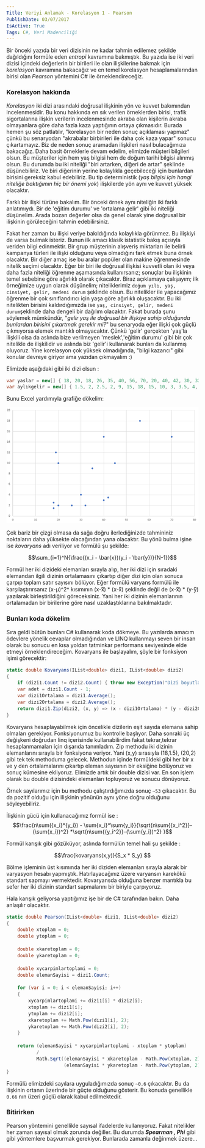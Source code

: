 ```yaml
---
Title: Veriyi Anlamak - Korelasyon 1 - Pearson
PublishDate: 03/07/2017
IsActive: True
Tags: C#, Veri Madenciliği
---
```


Bir önceki yazıda bir veri dizisinin ne kadar tahmin edilemez şekilde dağıldığını formüle eden _entropi_ kavramına bakmıştık. Bu yazıda ise iki veri dizisi içindeki değerlerin bir birileri ile olan ilişkilerine bakmak için _korelasyon_ kavramına bakacağız ve en temel korelasyon hesaplamalarından birisi olan _Pearson_ yöntemini C# ile örneklendireceğiz.

### Korelasyon hakkında
_Korelasyon_ iki dizi arasındaki doğrusal ilişkinin yön ve kuvvet bakımından incelenmesidir. Bu konu hakkında en sık verilen örneklerden birisi, trafik sigortalarına ilişkin verilerin incelenmesinde akraba olan kişilerin akraba olmayanlara göre daha fazla kaza yaptığının ortaya çıkmasıdır. Burada hemen şu söz patlatılır, "korelasyon bir neden sonuç açıklaması yapmaz" çünkü bu senaryodan "akrabalar birbirileri ile daha çok kaza yapar" sonucu çıkartamayız. Biz de neden sonuç aramadan ilişkileri nasıl bulacağımıza bakacağız. Daha basit örneklerle devam edelim, elimizde müşteri bilgileri olsun. Bu müşteriler için hem yaş bilgisi hem de doğum tarihi bilgisi alınmış olsun. Bu durumda bu iki niteliği "biri artarken, diğeri de artar" şeklinde düşünebiliriz. Ve biri diğerinin yerine kolaylıkla geçebileceği için bunlardan birisini gereksiz kabul edebiliriz. Bu tip deterministik (_yaş bilgisi için hangi niteliğe baktığımın hiç bir önemi yok_) ilişkilerde yön aynı ve kuvvet yüksek olacaktır.

Farklı bir ilişki türüne bakalım. Bir önceki örnek aynı niteliğin iki farklı anlatımıydı. Bir de 'eğitim durumu' ve 'ortalama gelir' gibi iki niteliği düşünelim. Arada bozan değerler olsa da genel olarak yine doğrusal bir ilişkinin görüleceğini tahmin edebilirsiniz. 

Fakat her zaman bu ilişki veriye bakıldığında kolaylıkla görünmez. Bu ilişkiyi de varsa bulmak isteriz. Bunun ilk amacı klasik istatistik bakış açısıyla veriden bilgi edinmektir. Bir grup müşterinin alışveriş miktarları ile belirli kampanya türleri ile ilişki olduğunu veya olmadığını fark etmek buna örnek olacaktır. Bir diğer amaç ise bu aralar popüler olan makine öğrenmesinde nitelik seçimi olacaktır. Eğer bir biri ile doğrusal ilişkisi kuvvetli olan iki veya daha fazla niteliği öğrenme aşamasında kullanırsanız; sonuçlar bu ilişkinin temel sebebine göre ağırlıklı olarak çıkacaktır. Biraz açıklamaya çalışayım; ilk örneğimize uygun olarak düşünelim; niteliklerimiz `doğum yılı, yaş, cinsiyet, gelir, medeni durum` şeklinde olsun. Bu nitelikler ile yapacağımız öğrenme bir çok sınıflandırıcı için yaşa göre ağırlıklı oluşacaktır. Bu iki nitelikten birisini kaldırdığımızda ise `yaş, cinsiyet, gelir, medeni durum`şeklinde daha dengeli bir dağılım olacaktır. Fakat burada şunu söylemek mümkündür, "_gelir yaş ile doğrusal bir ilişkiye sahip olduğunda bunlardan birisini çıkartmak  gerekir mi?_" bu senaryoda eğer ilişki çok güçlü çıkmıyorsa elemek mantıklı olmayacaktır. Çünkü 'gelir' gerçekten 'yaş'la ilişkili olsa da aslında bize verilmeyen 'meslek','eğitim durumu' gibi bir çok nitelikle de ilişkilidir ve aslında biz 'gelir'i kullanarak bunları da kullanmış oluyoruz. Yine korelasyon çok yüksek olmadığında, "bilgi kazancı" gibi konular devreye giriyor ama yazıdan çıkmayalım :)

Elimizde aşağıdaki gibi iki dizi olsun :

```csharp
var yaslar = new[] { 18, 20, 18, 26, 35, 40, 56, 70, 20, 40, 42, 30, 32, 19, 45 };
var aylıkgelir = new[] { 1.5, 2, 2.5, 2, 9, 15, 18, 15, 10, 3, 3.5, 4, 2, 12, 10 };
```

Bunu Excel yardımıyla grafiğe dökelim:

![](media/Korelasyon1Pearson/grafik1.PNG)

Çok bariz bir çizgi olmasa da sağa doğru ilerlediğinizde tahmininiz noktaların daha yüksekte olacağından yana olacaktır. Bu yönü bulma işine ise _kovaryans_ adı veriliyor ve formülü şu şekilde:

$$\sum_{i=1}^N{\frac{(x_i - \bar{x})(y_i - \bar{y})}{N-1}}$$


Formül her iki dizideki elemanları sırayla alıp, her iki dizi için sıradaki elemandan ilgili dizinin ortalamasını çıkartıp diğer dizi için olan sonuca çarpıp toplam satır sayısını bölüyor. Eğer formülü varyans formülü ile karşılaştırırsanız (x-μ)^2^ kısımının  (x-x̅) * (x-x̅) şeklinde değil de  (x-x̅) * (y-y̅) yazılarak birleştirildiğini göreceksiniz. Yani her iki dizinin elemanlarının ortalamadan bir birilerine göre nasıl uzaklaştıklarına bakılmaktadır.

### Bunları koda dökelim

Sıra geldi bütün bunları C# kullanarak koda dökmeye. Bu yazılarda amacım ödevlere yönelik cevaplar olmadığından ve LINQ kullanmayı seven bir insan olarak bu sonucu en kısa yoldan tatminkar performans seviyesinde elde etmeyi örneklendireceğim. Kovaryans ile başlayalım, şöyle bir fonksiyon işimi görecektir:


```csharp
static double Kovaryans(IList<double> dizi1, IList<double> dizi2)
{
	if (dizi1.Count != dizi2.Count) { throw new Exception("Dizi boyutları eşit olmalıdır."); }
	var adet = dizi1.Count - 1;
	var dizi1Ortalama = dizi1.Average();
	var dizi2Ortalama = dizi2.Average();
	return dizi1.Zip(dizi2, (x, y) => (x - dizi1Ortalama) * (y - dizi2Ortalama) / adet).Sum();
}
```

Kovaryans hesaplayabilmek için öncelikle dizilerin eşit sayıda elemana sahip olmaları gerekiyor. Fonksiyonumuz bu kontrolle başlıyor. Daha sonraki üç değişkeni doğrudan linq içerisinde kullanabilirdim fakat tekrar,tekrar hesaplanmamaları için dışarıda tanımladım. Zip methodu iki dizinin elemanlarını sırayla bir fonksiyona veriyor. Yani (x,y) sırasıyla (18,1.5), (20,2) gibi tek tek methoduma gelecek. Methodun içinde formüldeki gibi her bir x ve y den ortalamalarını çıkartıp eleman sayısının bir eksiğine bölüyoruz ve sonuç kümesine ekliyoruz. Elimizde artık bir double dizisi var. En son işlem olarak bu double dizisindeki elemanları topluyoruz ve sonucu dönüyoruz.

Örnek sayılarımız için bu methodu çalıştırdığımızda sonuç `~53` çıkacaktır. Bu da pozitif olduğu için ilişkinin yönünün aynı yöne doğru olduğunu söyleyebiliriz.

İlişkinin gücü için kullanacağımız formül ise : 
$$\frac{n\sum({x_i}*{y_i}) - \sum{x_i}*\sum{y_i}}{\sqrt{n\sum{{x_i^2}}-(\sum{x_i})^2} *\sqrt{n\sum{{y_i^2}}-(\sum{y_i})^2} }$$

Formül karışık gibi gözüküyor, aslında formülün temel hali şu şekilde :

$$\frac{kovaryans(x,y)}{S_x * S_y} $$

Bölme işleminin üst kısımında her iki diziden elemanları sırayla alarak bir varyasyon hesabı yapmıştık. Hatırlayacağınız üzere varyansın karekökü standart sapmayı vermektedir. Kovaryansda olduğuna benzer mantıkla bu sefer her iki dizinin standart sapmalarını bir biriyle çarpıyoruz. 

Hala karışık geliyorsa yaptığımız işe bir de C# tarafından bakın. Daha anlaşılır olacaktır.

```csharp
static double Pearson(IList<double> dizi1, IList<double> dizi2)
{
    double xtoplam = 0;
    double ytoplam = 0;

    double xkaretoplam = 0;
    double ykaretoplam = 0;

    double xycarpimlartoplami = 0;
    double elemanSayisi = dizi1.Count;

    for (var i = 0; i < elemanSayisi; i++)
    {
        xycarpimlartoplami += dizi1[i] * dizi2[i];
        xtoplam += dizi1[i];
        ytoplam += dizi2[i];
        xkaretoplam += Math.Pow(dizi1[i], 2);
        ykaretoplam += Math.Pow(dizi2[i], 2);
    }

    return (elemanSayisi * xycarpimlartoplami - xtoplam * ytoplam)
           /
           Math.Sqrt((elemanSayisi * xkaretoplam - Math.Pow(xtoplam, 2)) *
                     (elemanSayisi * ykaretoplam - Math.Pow(ytoplam, 2)));
}
```

 Formülü elimizdeki sayılara uyguladığımızda sonuç `~0.6` çıkacaktır. Bu da ilişkinin ortanın üzerinde bir güçte olduğunu gösterir. Bu konuda genellikle `0.66` nın üzeri güçlü olarak kabul edilmektedir.


### Bitirirken

Pearson yöntemini genellikle sayısal ifadelerde kullanıyoruz. Fakat nitelikler her zaman sayısal olmak zorunda değiller. Bu durumda **_Spearman , Phi_** gibi gibi yöntemlere başvurmak gerekiyor. Bunlarada zamanla değinmek üzere... 
